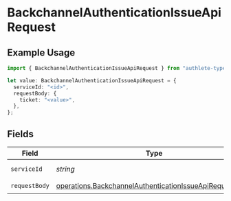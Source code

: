 # BackchannelAuthenticationIssueApiRequest

## Example Usage

```typescript
import { BackchannelAuthenticationIssueApiRequest } from "authlete-typescript-sdk/models/operations";

let value: BackchannelAuthenticationIssueApiRequest = {
  serviceId: "<id>",
  requestBody: {
    ticket: "<value>",
  },
};
```

## Fields

| Field                                                                                                                              | Type                                                                                                                               | Required                                                                                                                           | Description                                                                                                                        |
| ---------------------------------------------------------------------------------------------------------------------------------- | ---------------------------------------------------------------------------------------------------------------------------------- | ---------------------------------------------------------------------------------------------------------------------------------- | ---------------------------------------------------------------------------------------------------------------------------------- |
| `serviceId`                                                                                                                        | *string*                                                                                                                           | :heavy_check_mark:                                                                                                                 | A service ID.                                                                                                                      |
| `requestBody`                                                                                                                      | [operations.BackchannelAuthenticationIssueApiRequestBody](../../models/operations/backchannelauthenticationissueapirequestbody.md) | :heavy_check_mark:                                                                                                                 | N/A                                                                                                                                |